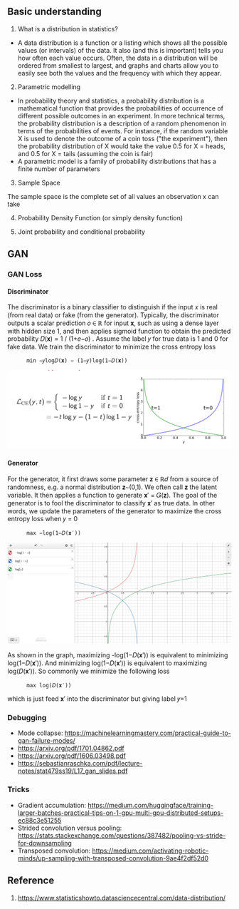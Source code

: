 ## Basic understanding

1. What is a distribution in statistics?

- A data distribution is a function or a listing which shows all the possible values (or intervals) of the data. It also (and this is important) tells you how often each value occurs. Often, the data in a distribution will be ordered from smallest to largest, and graphs and charts allow you to easily see both the values and the frequency with which they appear.

2. Parametric modelling

- In probability theory and statistics, a probability distribution is a mathematical function that provides the probabilities of occurrence of different possible outcomes in an experiment. In more technical terms, the probability distribution is a description of a random phenomenon in terms of the probabilities of events. For instance, if the random variable X is used to denote the outcome of a coin toss ("the experiment"), then the probability distribution of X would take the value 0.5 for X = heads, and 0.5 for X = tails (assuming the coin is fair)
- A parametric model is a family of probability distributions that has a finite number of parameters

3. Sample Space

The sample space is the complete set of all values an observation x can take

4. Probability Density Function (or simply density function)


5. Joint probability and conditional probability


## GAN

### GAN Loss

#### Discriminator

The discriminator is a binary classifier to distinguish if the input 𝑥 is real (from real data) or fake (from the generator). Typically, the discriminator outputs a scalar prediction 𝑜 ∈ ℝ  for input 𝐱, such as using a dense layer with hidden size 1, and then applies sigmoid function to obtain the predicted probability 𝐷(𝐱) = 1 / (1+𝑒−𝑜) . Assume the label 𝑦 for true data is 1 and 0 for fake data. We train the discriminator to minimize the cross entropy loss

          min −𝑦log𝐷(𝐱) − (1−𝑦)log(1−𝐷(𝐱))

![BCE Loss](assets/bce_loss.png)

#### Generator

For the generator, it first draws some parameter 𝐳 ∈ ℝ𝑑 from a source of randomness, e.g. a normal distribution 𝐳∼(0,1). We often call 𝐳 the latent variable. It then applies a function to generate 𝐱′ = 𝐺(𝐳). The goal of the generator is to fool the discriminator to classify 𝐱′ as true data. In other words, we update the parameters of the generator to maximize the cross entropy loss when 𝑦 = 0

          max −log(1−𝐷(𝐱′))

![Graph transform](assets/graph_transform.png)

As shown in the graph, maximizing -log(1−𝐷(𝐱′)) is equivalent to minimizing log(1−𝐷(𝐱′)). And minimizing log(1−𝐷(𝐱′)) is equivalent to maximizing log(𝐷(𝐱′)). So commonly we minimize the following loss

          max log(𝐷(𝐱′))
 
which is just feed  𝐱′  into the discriminator but giving label  𝑦=1 

### Debugging
- Mode collapse: https://machinelearningmastery.com/practical-guide-to-gan-failure-modes/
- https://arxiv.org/pdf/1701.04862.pdf
- https://arxiv.org/pdf/1606.03498.pdf
- https://sebastianraschka.com/pdf/lecture-notes/stat479ss19/L17_gan_slides.pdf

### Tricks

- Gradient accumulation: https://medium.com/huggingface/training-larger-batches-practical-tips-on-1-gpu-multi-gpu-distributed-setups-ec88c3e51255
- Strided convolution versus pooling: https://stats.stackexchange.com/questions/387482/pooling-vs-stride-for-downsampling
- Transposed convolution: https://medium.com/activating-robotic-minds/up-sampling-with-transposed-convolution-9ae4f2df52d0


## Reference
1. https://www.statisticshowto.datasciencecentral.com/data-distribution/

